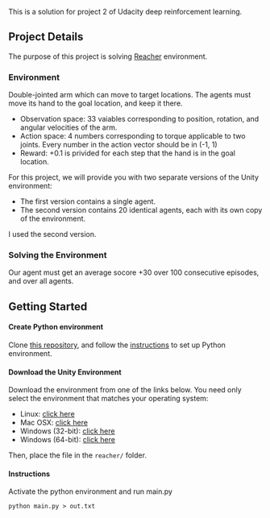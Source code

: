 This is a solution for project 2 of Udacity deep reinforcement learning.

## Project Details
The purpose of this project is solving [Reacher](https://github.com/Unity-Technologies/ml-agents/blob/master/docs/Learning-Environment-Examples.md#reacher) environment.

### Environment
Double-jointed arm which can move to target locations. The agents must move its hand to the goal location, and keep it there.
- Observation space: 33 vaiables corresponding to position, rotation, and angular velocities of the arm. 
- Action space: 4 numbers corresponding to torque applicable to two joints. Every number in the action vector should be in (-1, 1)
- Reward: +0.1 is privided for each step that the hand is in the goal location.

For this project, we will provide you with two separate versions of the Unity environment:
- The first version contains a single agent.
- The second version contains 20 identical agents, each with its own copy of the environment.

I used the second version.

### Solving the Environment
Our agent must get an average socore +30 over 100 consecutive episodes, and over all agents.

## Getting Started

#### Create Python environment
Clone [this repository](https://github.com/udacity/deep-reinforcement-learning), and follow the [instructions]() to set up Python environment.

#### Download the Unity Environment
Download the environment from one of the links below.  You need only select the environment that matches your operating system:
- Linux: [click here](https://s3-us-west-1.amazonaws.com/udacity-drlnd/P2/Reacher/Reacher_Linux.zip)
- Mac OSX: [click here](https://s3-us-west-1.amazonaws.com/udacity-drlnd/P2/Reacher/Reacher.app.zip)
- Windows (32-bit): [click here](https://s3-us-west-1.amazonaws.com/udacity-drlnd/P2/Reacher/Reacher_Windows_x86.zip)
- Windows (64-bit): [click here](https://s3-us-west-1.amazonaws.com/udacity-drlnd/P2/Reacher/Reacher_Windows_x86_64.zip)

Then, place the file in the `reacher/` folder.

#### Instructions
Activate the python environment and run main.py
```
python main.py > out.txt
```
 